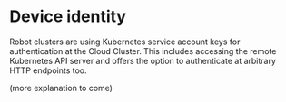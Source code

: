 # Device identity

Robot clusters are using Kubernetes service account keys for authentication at the Cloud Cluster. 
This includes accessing the remote Kubernetes API server and offers the option to authenticate at arbitrary HTTP endpoints too.

(more explanation to come)
